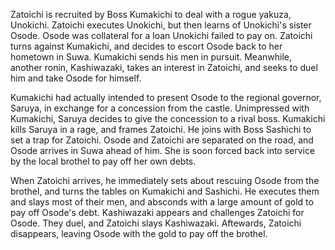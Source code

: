Zatoichi is recruited by Boss Kumakichi to deal with a rogue yakuza, Unokichi. Zatoichi executes Unokichi, but then learns of Unokichi's sister Osode. Osode was collateral for a loan Unokichi failed to pay on. Zatoichi turns against Kumakichi, and decides to escort Osode back to her hometown in Suwa. Kumakichi sends his men in pursuit. Meanwhile, another ronin, Kashiwazaki, takes an interest in Zatoichi, and seeks to duel him and take Osode for himself.

Kumakichi had actually intended to present Osode to the regional governor, Saruya, in exchange for a concession from the castle. Unimpressed with Kumakichi, Saruya decides to give the concession to a rival boss. Kumakichi kills Saruya in a rage, and frames Zatoichi. He joins with Boss Sashichi to set a trap for Zatoichi. Osode and Zatoichi are separated on the road, and Osode arrives in Suwa ahead of him. She is soon forced back into service by the local brothel to pay off her own debts.

When Zatoichi arrives, he immediately sets about rescuing Osode from the brothel, and turns the tables on Kumakichi and Sashichi. He executes them and slays most of their men, and absconds with a large amount of gold to pay off Osode's debt. Kashiwazaki appears and challenges Zatoichi for Osode. They duel, and Zatoichi slays Kashiwazaki. Aftewards, Zatoichi disappears, leaving Osode with the gold to pay off the brothel.